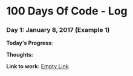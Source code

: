 # 100 Days Of Code - Log

### Day 1: January 8, 2017 (Example 1)

**Today's Progress**: 

**Thoughts:** 

**Link to work:** [Empty Link](#)